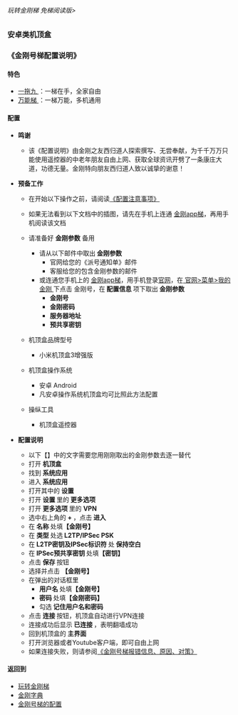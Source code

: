###### 玩转金刚梯 免梯阅读版>
### 安卓类机顶盒
### 《金刚号梯配置说明》


#### 特色
  - [ 一拖九 ](https://github.com/a2zitpro/web/blob/master/LadderFree/kkDictionary/OneForNine.md)：一梯在手，全家自由
  - [ 万能梯 ](https://github.com/a2zitpro/web/blob/master/LadderFree/kkDictionary/KKLadderKKIDMultipurpose.md)：一梯万能，多机通用
 
#### 配置
    
- <strong>鸣谢</strong>
    - 该《配置说明》由金刚之友西归道人探索撰写、无尝奉献，为千千万万只能使用遥控器的中老年朋友自由上网、获取全球资讯开劈了一条康庄大道，功德无量。金刚特向朋友西归道人致以诚挚的谢意！

- <strong>预备工作</strong>
  - 在开始以下操作之前，请阅读[《配置注意事项》](https://github.com/a2zitpro/web/blob/master/LadderFree/kkDictionary/ConsiderationsWhileConfigureKKID.md)
  - 如果无法看到以下文档中的插图，请先在手机上连通 [金刚app梯](https://github.com/a2zitpro/web/blob/master/LadderFree/kkDictionary/KKLadderAPP.md)，再用手机阅读该文档

  - 请准备好 <strong>金刚参数</strong> 备用
    - 请从以下邮件中取出<strong> 金刚参数</strong>
      - 官网给您的《派号通知单》邮件
      - 客服给您的包含金刚参数的邮件
    - 或连通您手机上的 [金刚app梯](https://github.com/a2zitpro/web/blob/master/LadderFree/kkDictionary/KKLadderAPP.md)，用手机登录[官网](https://www.atozitpro.net/zh/)，在[ 官网>菜单>我的金刚 ](https://www.atozitpro.net/zh/my-account/)下点击 金刚号，在<strong> 配置信息 </strong>项下取出<strong> 金刚参数 </strong>
      - <strong>金刚号
      - 金刚密码
      - 服务器地址
      - 预共享密钥</strong>
  

  - 机顶盒品牌型号
    - 小米机顶盒3增强版
  - 机顶盒操作系统
    - 安卓 Android
    - 凡安卓操作系统机顶盒均可比照此方法配置
  - 操纵工具
    - 机顶盒遥控器
- <strong>配置说明</strong>
    - 以下【】中的文字需要您用刚刚取出的金刚参数去逐一替代
    - 打开<strong> 机顶盒 </strong>
    - 找到<strong> 系统应用 </strong>
    - 进入<strong> 系统应用 </strong>
    - 打开其中的<strong> 设置 </strong>
    - 打开<strong> 设置 </strong>里的<strong> 更多选项 </strong>
    - 打开<strong> 更多选项 </strong>里的 <strong> VPN </strong>
    - 选中右上角的<strong> + </strong>，点击<strong> 进入 </strong>
    - 在<strong> 名称 </strong>处填<strong>【金刚号】</strong>
    - 在<strong> 类型 </strong>处选<strong> L2TP/IPSec PSK </strong>
    - 在<strong> L2TP密钥及IPSec标识符 </strong>处<strong> 保持空白</strong>
    - 在<strong> IPSec预共享密钥 </strong>处填<strong>【密钥】 </strong>
    - 点击<strong> 保存 </strong>按钮
    - 选择并点击  <strong>【金刚号】</strong>
    - 在弹出的对话框里
      - <strong>用户名 </strong>处填<strong>【金刚号】</strong>
      - <strong>密码 </strong>处填<strong>【金刚密码】 </strong>
      - 勾选<strong> 记住用户名和密码 </strong>
    - 点击<strong> 连接 </strong>按钮，机顶盒自动进行VPN连接
    - 连接成功后显示<strong> 已连接 </strong>，表明翻墙成功
    - 回到机顶盒的<strong> 主界面 </strong>
    - 打开浏览器或者Youtube客户端，即可自由上网
    - 如果连接失败，则请参阅[《金刚号梯报错信息、原因、对策》](https://github.com/a2zitpro/web/blob/master/LadderFree/kkDictionary/KKLadderKKIDErroMessage.md)


#### 返回到
- [玩转金刚梯](https://github.com/a2zitpro/web/blob/master/LadderFree/A.md)
- [金刚字典](https://github.com/a2zitpro/web/blob/master/LadderFree/kkDictionary/KKDictionary.md)
- [金刚号梯的配置](https://github.com/a2zitpro/web/blob/master/LadderFree/kkDictionary/KKLadderConfigration/KKLadderConfigration.md)
